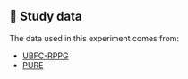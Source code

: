 ## 🧾 Study data

The data used in this experiment comes from:

- [UBFC-RPPG](https://sites.google.com/view/ybenezeth/ubfcrppg)
- [PURE](https://www.tu-ilmenau.de/universitaet/fakultaeten/fakultaet-informatik-und-automatisierung/profil/institute-und-fachgebiete/institut-fuer-technische-informatik-und-ingenieurinformatik/fachgebiet-neuroinformatik-und-kognitive-robotik/data-sets-code/pulse-rate-detection-dataset-pure)

